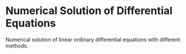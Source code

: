 # Numerical Solution of Differential Equations
Numerical solution of linear ordinary differential equations with different methods.
